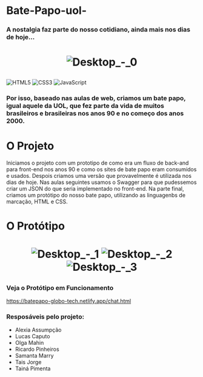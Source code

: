 # Bate-Papo-uol-

<h3>A nostalgia faz parte do nosso cotidiano, ainda mais nos dias de hoje...</h3>


<h1 align="center">  

![Desktop_-_0](https://www.seekpng.com/png/detail/112-1125299_90s-nostalgia.png)
</h1>

![HTML5](https://img.shields.io/badge/-HTML5-E34F26?style=flat-square&logo=html5&logoColor=white)
![CSS3](https://img.shields.io/badge/-CSS3-1572B6?style=flat-square&logo=css3)
![JavaScript](https://img.shields.io/badge/-JavaScript-black?style=flat-square&logo=javascript)


<h3>Por isso, baseado nas aulas de web, criamos um bate papo, igual aquele da UOL, que fez parte da vida de muitos brasileiros e brasileiras
nos anos 90 e no começo dos anos 2000. </h3>



<h1>O Projeto</h1>

Iniciamos o projeto com um prototipo de como era um fluxo de back-and para front-end nos anos 90 e como os sites de bate papo eram consumidos e usados.
Despois criamos uma versão que provavelmente é utilizada nos dias de hoje.
Nas aulas seguintes usamos o Swagger para que pudessemos criar um JSON do que seria implementado no front-end.
Na parte final, criamos um protótipo do nosso bate papo, utilizando as linguagenbs de marcação, HTML e CSS.


<h1>O Protótipo</h1>

<h1 align="center">  

![Desktop_-_1](https://media.discordapp.net/attachments/941507220380717098/943301033768153118/Desktop_-_1.png?width=581&height=413)
![Desktop_-_2](https://media.discordapp.net/attachments/941507220380717098/943301033587785768/Desktop_-_2.png?width=581&height=413)
![Desktop_-_3](https://media.discordapp.net/attachments/941507220380717098/943301034095280198/Desktop_-_3.png?width=581&height=413)
</h1>

<h3>Veja o Protótipo em Funcionamento</h3>

https://batepapo-globo-tech.netlify.app/chat.html


<h3> Resposáveis pelo projeto: </h3>

 * Alexia Assumpção
 * Lucas Caputo
 * Olga Mahin
 * Ricardo Pinheiros
 * Samanta Marry
 * Tais Jorge
 * Tainá Pimenta

